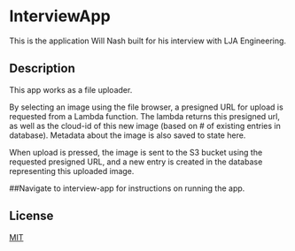 # InterviewApp

This is the application Will Nash built for his interview with LJA Engineering.

## Description

This app works as a file uploader. 

By selecting an image using the file browser, a presigned URL for upload is requested from a Lambda function. The lambda returns this presigned url, as well as the cloud-id of this new image (based on # of existing entries in database). Metadata about the image is also saved to state here. 

When upload is pressed, the image is sent to the S3 bucket using the requested presigned URL, and a new entry is created in the database representing this uploaded image. 

##Navigate to interview-app for instructions on running the app.

## License
[MIT](https://choosealicense.com/licenses/mit/)
